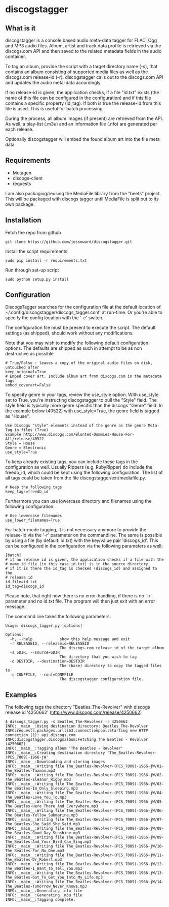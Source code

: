# discogstagger

## What is it

discogstagger is a console based audio meta-data tagger for FLAC, Ogg and MP3 audio files. Album, artist and track data profile is retrieved via the discogs.com API and then saved to the related metadata fields in the audio container.

To tag an album, provide the script with a target directory name (-s), that contains an album consisting of supported media files as well as the discogs.com release-id (-r). discogstagger calls out to the discogs.com API and updates the audio meta-data accordingly.

If no release-id is given, the application checks, if a file "id.txt" exists (the name of this file can be configured in the configuration) and if this file contains a specific property (id_tag). If both is true the release-id from this
file is used. This is useful for batch processing.

During the process, all album images (if present) are retrieved from the API.  As well, a play-list (.m3u) and an information file (.nfo) are generated per each release.

Optionally discogstagger will embed the found album art into the file meta data

## Requirements

* Mutagen 
* discogs-client 
* requests

I am also packaging/reusing the MediaFile library from the "beets" project. This
will be packaged with discogs tagger until MediaFile is split out to its own
package.

## Installation 

Fetch the repo from github
```
git clone https://github.com/jesseward/discogstagger.git
```

Install the script requirements
```
sudo pip install -r requirements.txt
```

Run through set-up script
```
sudo python setup.py install
```

## Configuration 

DiscogsTagger searches for the configuration file at the default location of ~/.config/discogstagger/discogs_tagger.conf, at run-time. Or you're able to specify the config location with the '-c' switch.

The configuration file must be present to execute the script. The default settings (as shipped), should work without any modifications.

Note that you may wish to modify the following default configuration options. The defaults are shipped as such in attempt to be as non destructive as possible

```
# True/False : leaves a copy of the original audio files on disk, untouched after 
keep_original=True
# Embed cover art. Include album art from discogs.com in the metadata tags
embed_coverart=False
```

To specify genre in your tags, review the use_style option. With use_style set to True, you're instructing discogstagger to pull the "Style" field. The style field is typically more genre specific than the discogs "Genre" field. In the example below (40522) 
with use_style=True, the genre field is tagged as "House".

```
Use Discogs "style" elements instead of the genre as the genre Meta-Tag in files (True)
Example http://www.discogs.com/Blunted-Dummies-House-For-All/release/40522
Style = House
Genre = Electronic
use_style=True
```

To keep already existing tags, you can include these tags in the configuration as well.  Usually Rippers (e.g. RubyRipper) do include the freedb_id, which could be kept using the following configuration. The list of all tags could be taken from the file 
discogstagger/ext/mediafile.py.

```
# Keep the following tags
keep_tags=freedb_id
```

Furthermore you can use lowercase directory and filenames using the following configuration:

```
# Use lowercase filenames
use_lower_filenames=True
```

For batch-mode tagging, it is not necessary anymore to provide the release-id via the '-r' parameter on the commandline. The same is possible by using a file (by default: id.txt) with the key/value pair 'discogs_id'. This can be configured in the configuration via the following parameters as well:

```
[batch]
# if no release id is given, the application checks if a file with the
# name id_file (in this case id.txt) is in the source directory,
# if it is there the id_tag is checked (discogs_id) and assigned to the
# release id
id_file=id.txt
id_tag=discogs_id
```

Please note, that right now there is no error-handling, if there is no '-r' parameter
and no id.txt file. The program will then just exit with an error message.

The command line takes the following parameters:

```
Usage: discogs_tagger.py [options]

Options:
  -h, --help            show this help message and exit
  -r RELEASEID, --releaseid=RELEASEID
                        The discogs.com release id of the target album
  -s SDIR, --source=SDIR
                        The directory that you wish to tag
  -d DESTDIR, --destination=DESTDIR
                        The (base) directory to copy the tagged files to
  -c CONFFILE, --conf=CONFFILE
                        The discogstagger configuration file.
```

## Examples

The following tags the directory "Beatles_The-Revolver" with discogs release id '4250662' (http://www.discogs.com/release/4250662)

```
$ discogs_tagger.py -s Beatles_The-Revolver -r 4250662
INFO:__main__:Using destination directory: Beatles_The-Revolver
INFO:requests.packages.urllib3.connectionpool:Starting new HTTP connection (1): api.discogs.com
INFO:discogstagger.discogsalbum:Fetching The Beatles - Revolver (4250662)
INFO:__main__:Tagging album 'The Beatles - Revolver'
INFO:__main__:Creating destination directory 'The_Beatles-Revolver-(PCS_7009)-1966-jW'
INFO:__main__:Downloading and storing images
INFO:__main__:Writing file The_Beatles-Revolver-(PCS_7009)-1966-jW/01-The_Beatles-Taxman.mp3
INFO:__main__:Writing file The_Beatles-Revolver-(PCS_7009)-1966-jW/02-The_Beatles-Eleanor_Rigby.mp3
INFO:__main__:Writing file The_Beatles-Revolver-(PCS_7009)-1966-jW/03-The_Beatles-Im_Only_Sleeping.mp3
INFO:__main__:Writing file The_Beatles-Revolver-(PCS_7009)-1966-jW/04-The_Beatles-Love_You_To.mp3
INFO:__main__:Writing file The_Beatles-Revolver-(PCS_7009)-1966-jW/05-The_Beatles-Here_There_And_Everywhere.mp3
INFO:__main__:Writing file The_Beatles-Revolver-(PCS_7009)-1966-jW/06-The_Beatles-Yellow_Submarine.mp3
INFO:__main__:Writing file The_Beatles-Revolver-(PCS_7009)-1966-jW/07-The_Beatles-She_Said_She_Said.mp3
INFO:__main__:Writing file The_Beatles-Revolver-(PCS_7009)-1966-jW/08-The_Beatles-Good_Day_Sunshine.mp3
INFO:__main__:Writing file The_Beatles-Revolver-(PCS_7009)-1966-jW/09-The_Beatles-And_Your_Bird_Can_Sing.mp3
INFO:__main__:Writing file The_Beatles-Revolver-(PCS_7009)-1966-jW/10-The_Beatles-For_No_One.mp3
INFO:__main__:Writing file The_Beatles-Revolver-(PCS_7009)-1966-jW/11-The_Beatles-Dr_Robert.mp3
INFO:__main__:Writing file The_Beatles-Revolver-(PCS_7009)-1966-jW/12-The_Beatles-I_Want_To_Tell_You.mp3
INFO:__main__:Writing file The_Beatles-Revolver-(PCS_7009)-1966-jW/13-The_Beatles-Got_To_Get_You_Into_My_Life.mp3
INFO:__main__:Writing file The_Beatles-Revolver-(PCS_7009)-1966-jW/14-The_Beatles-Tomorrow_Never_Knows.mp3
INFO:__main__:Generating .nfo file
INFO:__main__:Generating .m3u file
INFO:__main__:Tagging complete.
```
